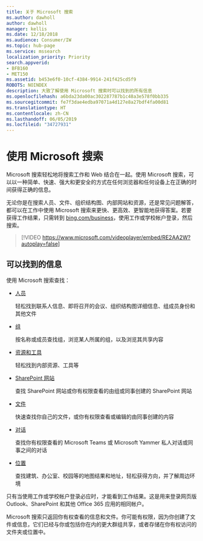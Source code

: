 ```yaml
---
title: 关于 Microsoft 搜索
ms.author: dawholl
author: dawholl
manager: kellis
ms.date: 12/18/2018
ms.audience: Consumer/IW
ms.topic: hub-page
ms.service: mssearch
localization_priority: Priority
search.appverid:
- BFB160
- MET150
ms.assetid: b453e6f0-10cf-4384-9914-241f425cd5f9
ROBOTS: NOINDEX
description: 大致了解使用 Microsoft 搜索时可以找到的所有信息
ms.openlocfilehash: a6bda23da00ac302287787b1c48a3e578f0bb335
ms.sourcegitcommit: fe7f3dae4edba97071a4d127e8a27bdf4fa00d81
ms.translationtype: HT
ms.contentlocale: zh-CN
ms.lasthandoff: 06/05/2019
ms.locfileid: "34727931"
---
```

# <a name="using-microsoft-search"></a>使用 Microsoft 搜索

Microsoft 搜索轻松地将搜索工作和 Web 结合在一起。使用 Microsoft 搜索，可以以一种简单、快速、强大和更安全的方式在任何浏览器和任何设备上在正确的时间获得正确的信息。
  
无论你是在搜索人员、文件、组织结构图、内部网站和资源，还是常见问题解答，都可以在工作中使用 Microsoft 搜索来更快、更高效、更智能地获得答案。若要获得工作结果，只需转到 [bing.com/business](https://www.bing.com/business)，使用工作或学校帐户登录，然后搜索。 
  
> [!VIDEO https://www.microsoft.com/videoplayer/embed/RE2AA2W?autoplay=false]

## <a name="what-you-can-find"></a>可以找到的信息
  
使用 Microsoft 搜索查找：
  
- [人员](find-people-and-groups.md)
    
    轻松找到联系人信息、即将召开的会议、组织结构图详细信息、组成员身份和其他文件
    
- [组](find-people-and-groups.md)
    
    按名称或成员查找组，浏览某人所属的组，以及浏览其共享内容
    
- [资源和工具](find-resources-tools-and-more.md)
    
    轻松找到内部资源、工具等
    
- [SharePoint 网站](find-sharepoint-sites.md)
    
    查找 SharePoint 网站或你有权限查看的由组或同事创建的 SharePoint 网站
    
- [文件](find-files.md)
    
    快速查找你自己的文件，或你有权限查看或编辑的由同事创建的内容
    
- [对话](find-conversations.md)
    
    查找你有权限查看的 Microsoft Teams 或 Microsoft Yammer 私人对话或同事之间的对话
    
- [位置](find-locations.md)
    
    查找建筑、办公室、校园等的地图结果和地址，轻松获得方向，并了解周边环境    
    
只有当使用工作或学校帐户登录必应时，才能看到工作结果。这是用来登录网页版 Outlook、SharePoint 和其他 Office 365 应用的相同帐户。 
  
Microsoft 搜索只返回你有权查看的信息和文件。你可能有权限，因为你创建了文件或信息，它们已经与你或包括你在内的更大群组共享，或者存储在你有权访问的文件夹或位置中。

  

